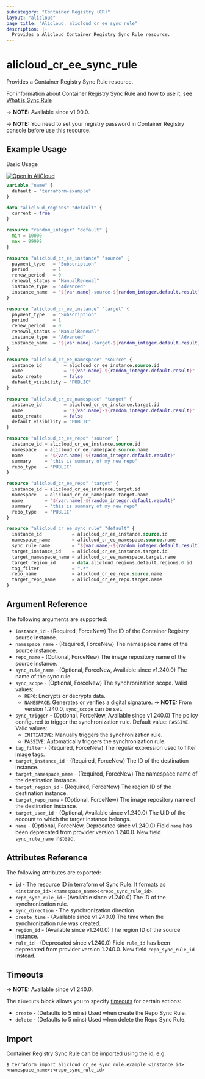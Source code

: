 ```yaml
---
subcategory: "Container Registry (CR)"
layout: "alicloud"
page_title: "Alicloud: alicloud_cr_ee_sync_rule"
description: |-
  Provides a Alicloud Container Registry Sync Rule resource.
---
```


# alicloud_cr_ee_sync_rule

Provides a Container Registry Sync Rule resource.

For information about Container Registry Sync Rule and how to use it, see [What is Sync Rule](https://www.alibabacloud.com/help/en/acr/developer-reference/api-cr-2018-12-01-createreposyncrule)

-> **NOTE:** Available since v1.90.0.

-> **NOTE:** You need to set your registry password in Container Registry console before use this resource.

## Example Usage

Basic Usage

<div style="display: block;margin-bottom: 40px;"><div class="oics-button" style="float: right;position: absolute;margin-bottom: 10px;">
  <a href="https://api.aliyun.com/terraform?resource=alicloud_cr_ee_sync_rule&exampleId=42ecb044-b474-190f-f091-4fc385cdf0cba5a4fb04&activeTab=example&spm=docs.r.cr_ee_sync_rule.0.42ecb044b4&intl_lang=EN_US" target="_blank">
    <img alt="Open in AliCloud" src="https://img.alicdn.com/imgextra/i1/O1CN01hjjqXv1uYUlY56FyX_!!6000000006049-55-tps-254-36.svg" style="max-height: 44px; max-width: 100%;">
  </a>
</div></div>

```terraform
variable "name" {
  default = "terraform-example"
}

data "alicloud_regions" "default" {
  current = true
}

resource "random_integer" "default" {
  min = 10000
  max = 99999
}

resource "alicloud_cr_ee_instance" "source" {
  payment_type   = "Subscription"
  period         = 1
  renew_period   = 0
  renewal_status = "ManualRenewal"
  instance_type  = "Advanced"
  instance_name  = "${var.name}-source-${random_integer.default.result}"
}

resource "alicloud_cr_ee_instance" "target" {
  payment_type   = "Subscription"
  period         = 1
  renew_period   = 0
  renewal_status = "ManualRenewal"
  instance_type  = "Advanced"
  instance_name  = "${var.name}-target-${random_integer.default.result}"
}

resource "alicloud_cr_ee_namespace" "source" {
  instance_id        = alicloud_cr_ee_instance.source.id
  name               = "${var.name}-${random_integer.default.result}"
  auto_create        = false
  default_visibility = "PUBLIC"
}

resource "alicloud_cr_ee_namespace" "target" {
  instance_id        = alicloud_cr_ee_instance.target.id
  name               = "${var.name}-${random_integer.default.result}"
  auto_create        = false
  default_visibility = "PUBLIC"
}

resource "alicloud_cr_ee_repo" "source" {
  instance_id = alicloud_cr_ee_instance.source.id
  namespace   = alicloud_cr_ee_namespace.source.name
  name        = "${var.name}-${random_integer.default.result}"
  summary     = "this is summary of my new repo"
  repo_type   = "PUBLIC"
}

resource "alicloud_cr_ee_repo" "target" {
  instance_id = alicloud_cr_ee_instance.target.id
  namespace   = alicloud_cr_ee_namespace.target.name
  name        = "${var.name}-${random_integer.default.result}"
  summary     = "this is summary of my new repo"
  repo_type   = "PUBLIC"
}

resource "alicloud_cr_ee_sync_rule" "default" {
  instance_id           = alicloud_cr_ee_instance.source.id
  namespace_name        = alicloud_cr_ee_namespace.source.name
  sync_rule_name        = "${var.name}-${random_integer.default.result}"
  target_instance_id    = alicloud_cr_ee_instance.target.id
  target_namespace_name = alicloud_cr_ee_namespace.target.name
  target_region_id      = data.alicloud_regions.default.regions.0.id
  tag_filter            = ".*"
  repo_name             = alicloud_cr_ee_repo.source.name
  target_repo_name      = alicloud_cr_ee_repo.target.name
}
```

## Argument Reference

The following arguments are supported:
* `instance_id` - (Required, ForceNew) The ID of the Container Registry source instance.
* `namespace_name` - (Required, ForceNew) The namespace name of the source instance.
* `repo_name` - (Optional, ForceNew) The image repository name of the source instance.
* `sync_rule_name` - (Optional, ForceNew, Available since v1.240.0) The name of the sync rule.
* `sync_scope` - (Optional, ForceNew) The synchronization scope. Valid values:
  - `REPO`: Encrypts or decrypts data.
  - `NAMESPACE`: Generates or verifies a digital signature.
-> **NOTE:** From version 1.240.0, `sync_scope` can be set.
* `sync_trigger` - (Optional, ForceNew, Available since v1.240.0) The policy configured to trigger the synchronization rule. Default value: `PASSIVE`. Valid values:
  - `INITIATIVE`: Manually triggers the synchronization rule.
  - `PASSIVE`: Automatically triggers the synchronization rule.
* `tag_filter` - (Required, ForceNew) The regular expression used to filter image tags.
* `target_instance_id` - (Required, ForceNew) The ID of the destination instance.
* `target_namespace_name` - (Required, ForceNew) The namespace name of the destination instance.
* `target_region_id` - (Required, ForceNew) The region ID of the destination instance.
* `target_repo_name` - (Optional, ForceNew) The image repository name of the destination instance.
* `target_user_id` - (Optional, Available since v1.240.0) The UID of the account to which the target instance belongs.
* `name` - (Optional, ForceNew, Deprecated since v1.240.0) Field `name` has been deprecated from provider version 1.240.0. New field `sync_rule_name` instead.

## Attributes Reference

The following attributes are exported:

* `id` - The resource ID in terraform of Sync Rule. It formats as `<instance_id>:<namespace_name>:<repo_sync_rule_id>`.
* `repo_sync_rule_id` - (Available since v1.240.0) The ID of the synchronization rule.
* `sync_direction` - The synchronization direction.
* `create_time` - (Available since v1.240.0) The time when the synchronization rule was created.
* `region_id` - (Available since v1.240.0) The region ID of the source instance.
* `rule_id` - (Deprecated since v1.240.0) Field `rule_id` has been deprecated from provider version 1.240.0. New field `repo_sync_rule_id` instead.

## Timeouts

-> **NOTE:** Available since v1.240.0.

The `timeouts` block allows you to specify [timeouts](https://developer.hashicorp.com/terraform/language/resources/syntax#operation-timeouts) for certain actions:
* `create` - (Defaults to 5 mins) Used when create the Repo Sync Rule.
* `delete` - (Defaults to 5 mins) Used when delete the Repo Sync Rule.

## Import

Container Registry Sync Rule can be imported using the id, e.g.

```shell
$ terraform import alicloud_cr_ee_sync_rule.example <instance_id>:<namespace_name>:<repo_sync_rule_id>
```
